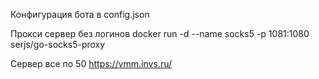 Конфигурация бота в config.json

Прокси сервер без логинов
docker run -d --name socks5 -p 1081:1080 serjs/go-socks5-proxy

Сервер все по 50
https://vmm.invs.ru/